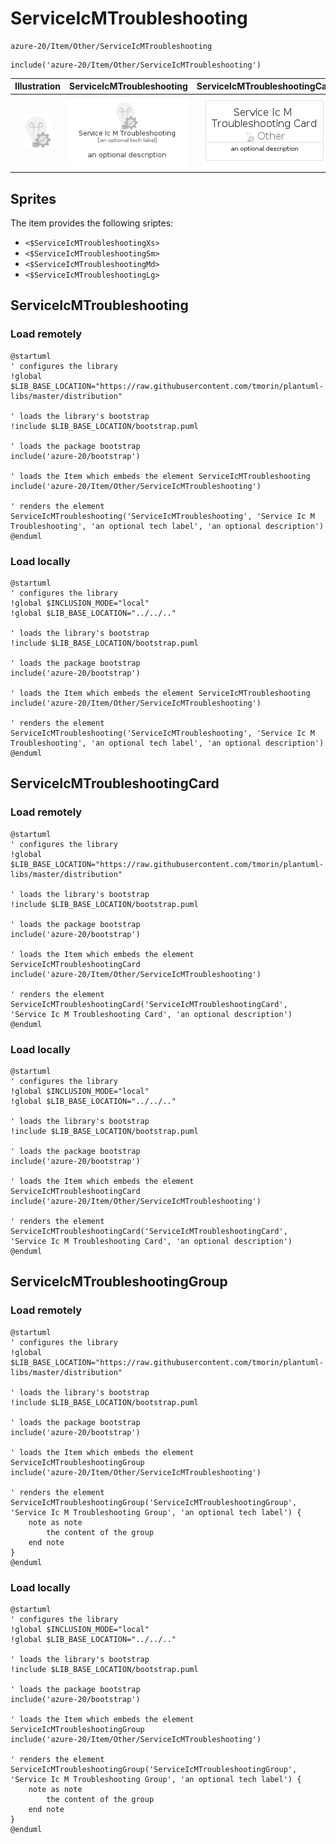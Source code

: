 # ServiceIcMTroubleshooting


```text
azure-20/Item/Other/ServiceIcMTroubleshooting
```

```text
include('azure-20/Item/Other/ServiceIcMTroubleshooting')
```



| Illustration | ServiceIcMTroubleshooting | ServiceIcMTroubleshootingCard | ServiceIcMTroubleshootingGroup |
| :---: | :---: | :---: | :---: |
| ![illustration for Illustration](../../../azure-20/Item/Other/ServiceIcMTroubleshooting.png) | ![illustration for ServiceIcMTroubleshooting](../../../azure-20/Item/Other/ServiceIcMTroubleshooting.Local.png) | ![illustration for ServiceIcMTroubleshootingCard](../../../azure-20/Item/Other/ServiceIcMTroubleshootingCard.Local.png) | ![illustration for ServiceIcMTroubleshootingGroup](../../../azure-20/Item/Other/ServiceIcMTroubleshootingGroup.Local.png) |



## Sprites
The item provides the following sriptes:

- `<$ServiceIcMTroubleshootingXs>`
- `<$ServiceIcMTroubleshootingSm>`
- `<$ServiceIcMTroubleshootingMd>`
- `<$ServiceIcMTroubleshootingLg>`





## ServiceIcMTroubleshooting

### Load remotely
```plantuml
@startuml
' configures the library
!global $LIB_BASE_LOCATION="https://raw.githubusercontent.com/tmorin/plantuml-libs/master/distribution"

' loads the library's bootstrap
!include $LIB_BASE_LOCATION/bootstrap.puml

' loads the package bootstrap
include('azure-20/bootstrap')

' loads the Item which embeds the element ServiceIcMTroubleshooting
include('azure-20/Item/Other/ServiceIcMTroubleshooting')

' renders the element
ServiceIcMTroubleshooting('ServiceIcMTroubleshooting', 'Service Ic M Troubleshooting', 'an optional tech label', 'an optional description')
@enduml
```

### Load locally
```plantuml
@startuml
' configures the library
!global $INCLUSION_MODE="local"
!global $LIB_BASE_LOCATION="../../.."

' loads the library's bootstrap
!include $LIB_BASE_LOCATION/bootstrap.puml

' loads the package bootstrap
include('azure-20/bootstrap')

' loads the Item which embeds the element ServiceIcMTroubleshooting
include('azure-20/Item/Other/ServiceIcMTroubleshooting')

' renders the element
ServiceIcMTroubleshooting('ServiceIcMTroubleshooting', 'Service Ic M Troubleshooting', 'an optional tech label', 'an optional description')
@enduml
```

## ServiceIcMTroubleshootingCard

### Load remotely
```plantuml
@startuml
' configures the library
!global $LIB_BASE_LOCATION="https://raw.githubusercontent.com/tmorin/plantuml-libs/master/distribution"

' loads the library's bootstrap
!include $LIB_BASE_LOCATION/bootstrap.puml

' loads the package bootstrap
include('azure-20/bootstrap')

' loads the Item which embeds the element ServiceIcMTroubleshootingCard
include('azure-20/Item/Other/ServiceIcMTroubleshooting')

' renders the element
ServiceIcMTroubleshootingCard('ServiceIcMTroubleshootingCard', 'Service Ic M Troubleshooting Card', 'an optional description')
@enduml
```

### Load locally
```plantuml
@startuml
' configures the library
!global $INCLUSION_MODE="local"
!global $LIB_BASE_LOCATION="../../.."

' loads the library's bootstrap
!include $LIB_BASE_LOCATION/bootstrap.puml

' loads the package bootstrap
include('azure-20/bootstrap')

' loads the Item which embeds the element ServiceIcMTroubleshootingCard
include('azure-20/Item/Other/ServiceIcMTroubleshooting')

' renders the element
ServiceIcMTroubleshootingCard('ServiceIcMTroubleshootingCard', 'Service Ic M Troubleshooting Card', 'an optional description')
@enduml
```

## ServiceIcMTroubleshootingGroup

### Load remotely
```plantuml
@startuml
' configures the library
!global $LIB_BASE_LOCATION="https://raw.githubusercontent.com/tmorin/plantuml-libs/master/distribution"

' loads the library's bootstrap
!include $LIB_BASE_LOCATION/bootstrap.puml

' loads the package bootstrap
include('azure-20/bootstrap')

' loads the Item which embeds the element ServiceIcMTroubleshootingGroup
include('azure-20/Item/Other/ServiceIcMTroubleshooting')

' renders the element
ServiceIcMTroubleshootingGroup('ServiceIcMTroubleshootingGroup', 'Service Ic M Troubleshooting Group', 'an optional tech label') {
    note as note
        the content of the group
    end note
}
@enduml
```

### Load locally
```plantuml
@startuml
' configures the library
!global $INCLUSION_MODE="local"
!global $LIB_BASE_LOCATION="../../.."

' loads the library's bootstrap
!include $LIB_BASE_LOCATION/bootstrap.puml

' loads the package bootstrap
include('azure-20/bootstrap')

' loads the Item which embeds the element ServiceIcMTroubleshootingGroup
include('azure-20/Item/Other/ServiceIcMTroubleshooting')

' renders the element
ServiceIcMTroubleshootingGroup('ServiceIcMTroubleshootingGroup', 'Service Ic M Troubleshooting Group', 'an optional tech label') {
    note as note
        the content of the group
    end note
}
@enduml
```

